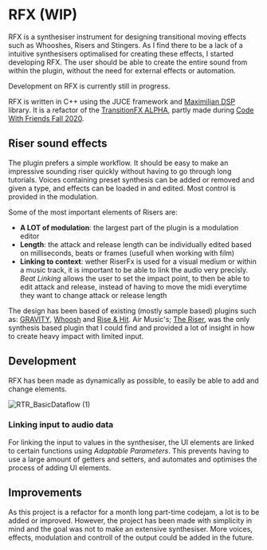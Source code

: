 # RFX (WIP)
 
RFX is a synthesiser instrument for designing transitional moving effects such as Whooshes, Risers and Stingers. As I find there to be a lack of a intuitive synthesisers optimalised for creating these effects, I started developing RFX. The user should be able to create the entire sound from within the plugin, without the need for external effects or automation.

Development on RFX is currently still in progress.

RFX is written in C++ using the JUCE framework and [Maximilian DSP](https://github.com/micknoise/Maximilian) library. It is a refactor of the [TransitionFX ALPHA](https://github.com/StijndeK/TransitionFX-ALPHA), partly made during [Code With Friends Fall 2020](https://codewithfriends.io/events/cwf-fall-2020/).

## Riser sound effects
The plugin prefers a simple workflow. It should be easy to make an impressive sounding riser quickly without having to go through long tutorials. Voices containing preset synthesis can be added or removed and given a type, and effects can be loaded in and edited. Most control is provided in the modulation. 

Some of the most important elements of Risers  are:
- **A LOT of modulation**: the largest part of the plugin is a modulation editor
- **Length**: the attack and release length can be individually edited based on milliseconds, beats or frames (usefull when working with film)
- **Linking to context**: wether RiserFx is used for a visual medium or within a music track, it is important to be able to link the audio very precisly. *Beat Linking* allows the user to set the impact point, to then be able to edit attack and release, instead of having to move the midi everytime they want to change attack or release length

The design has been based of existing (mostly sample based) plugins such as: [GRAVITY](https://heavyocity.com/product/gravity/), [Whoosh](https://tonsturm.com/software/whoosh/) and [Rise & Hit](https://www.native-instruments.com/en/products/komplete/cinematic/rise-hit/). Air Music's; [The Riser](https://www.airmusictech.com/product/the-riser), was the only synthesis based plugin that I could find and provided a lot of insight in how to create heavy impact with limited input.

## Development
RFX has been made as dynamically as possible, to easily be able to add and change elements. 

![RTR_BasicDataflow (1)](https://user-images.githubusercontent.com/31696336/110832977-3031a100-829c-11eb-8fcd-9c439dc2b9d0.png)

### Linking input to audio data
For linking the input to values in the synthesiser, the UI elements are linked to certain functions using *Adaptable Parameters*. This prevents having to use a large amount of getters and setters, and automates and optimises the process of adding UI elements.

<!---
dit allemaal gewoon 1 voor 1 invullen en waar nodig visuals maken en code examples


[] examples per different type (some inputs need more other data)
[] link to processor
[] adaptable parameters

- code ex
- figure

### RUN THROUGH EXAMPLE OF CREATING A UI ELEMENT EASILY IN EDITOR, TO LINKING IT WITH ADAPTABLE PARAM, TO WHAT IT EDITS. THIS EXPLAINS EVERYTHINGS

### Editors
baseclass, linking, modulation component

### Envelopes
- code ex

JUST EXAMPLE OF HOW ENVELOPE WORKS.
- figure

### Voices system
[] voices containing presets, subvoices

- code ex
- figure

### Modulation editor

- code ex
- figure

### DSP

- code ex
- figure

### paramsetfunctions
hoe link doen naar processor
- code ex
- figure

--->

## Improvements
As this project is a refactor for a month long part-time codejam, a lot is to be added or improved. However, the project has been made with simplicity in mind and the goal was not to make an extensive synthesiser. More voices, effects, modulation and controll of the output could be added in the future.
